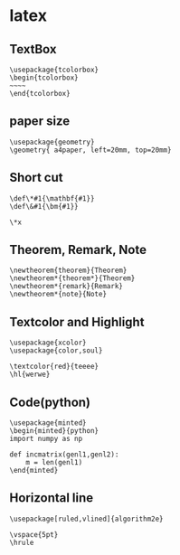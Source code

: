 # latex

## TextBox 

```
\usepackage{tcolorbox}
\begin{tcolorbox}
~~~~
\end{tcolorbox}

```

## paper size

```
\usepackage{geometry}
\geometry{ a4paper, left=20mm, top=20mm}
```

## Short cut

```
\def\*#1{\mathbf{#1}}
\def\&#1{\bm{#1}}

\*x
```

## Theorem, Remark, Note

```
\newtheorem{theorem}{Theorem}
\newtheorem*{theorem*}{Theorem}
\newtheorem*{remark}{Remark}
\newtheorem*{note}{Note}
```

## Textcolor and Highlight

```
\usepackage{xcolor}
\usepackage{color,soul}

\textcolor{red}{teeee}
\hl{werwe}
```

## Code(python)
```
\usepackage{minted}
\begin{minted}{python}
import numpy as np
    
def incmatrix(genl1,genl2):
    m = len(genl1)
\end{minted}
```

## Horizontal line

```
\usepackage[ruled,vlined]{algorithm2e}

\vspace{5pt}
\hrule 
```
